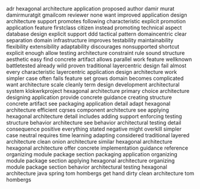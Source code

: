 adr hexagonal architecture application proposed author damir murat damirmuratgit gmailcom reviewer none want improved application design architecture support promotes following characteristic explicit promotion application feature firstclass citizen instead promoting technical aspect database design explicit support ddd tactical pattern domaincentric clear separation domain infrastructure improves testability maintainability flexibility extensibility adaptability discourages nonsupported shortcut explicit enough allow testing architecture constraint rule sound structure aesthetic easy find concrete artifact allows parallel work feature wellknown battletested already wild proven traditional layercentric design fail almost every characteristic layercentric application design architecture work simpler case often fails feature set grows domain becomes complicated want architecture scale cleanly term design development architectural system klokwrkproject hexagonal architecture primary choice architecture designing application provide concrete guidance creating structure concrete artifact see packaging application detail adapt hexagonal architecture efficient cqrses component architecture see applying hexagonal architecture detail includes adding support enforcing testing structure behavior architecture see behavior architectural testing detail consequence positive everything stated negative might overkill simpler case neutral requires time learning adapting considered traditional layered architecture clean onion architecture similar hexagonal architecture hexagonal architecture offer concrete implementation guidance reference organizing module package section packaging application organizing module package section applying hexagonal architecture organizing module package section behavior architectural testing hexagonal architecture java spring tom hombergs get hand dirty clean architecture tom hombergs